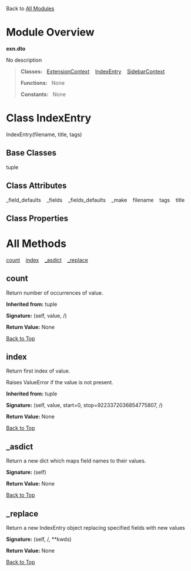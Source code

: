Back to [All Modules](https://github.com/pyrustic/exn/blob/master/docs/modules/README.md#readme)

# Module Overview

**exn.dto**
 
No description

> **Classes:** &nbsp; [ExtensionContext](https://github.com/pyrustic/exn/blob/master/docs/modules/content/exn.dto/content/classes/ExtensionContext.md#class-extensioncontext) &nbsp;&nbsp; [IndexEntry](https://github.com/pyrustic/exn/blob/master/docs/modules/content/exn.dto/content/classes/IndexEntry.md#class-indexentry) &nbsp;&nbsp; [SidebarContext](https://github.com/pyrustic/exn/blob/master/docs/modules/content/exn.dto/content/classes/SidebarContext.md#class-sidebarcontext)
>
> **Functions:** &nbsp; None
>
> **Constants:** &nbsp; None

# Class IndexEntry
IndexEntry(filename, title, tags)

## Base Classes
tuple

## Class Attributes
\_field\_defaults &nbsp;&nbsp; \_fields &nbsp;&nbsp; \_fields\_defaults &nbsp;&nbsp; \_make &nbsp;&nbsp; filename &nbsp;&nbsp; tags &nbsp;&nbsp; title

## Class Properties


# All Methods
[count](#count) &nbsp;&nbsp; [index](#index) &nbsp;&nbsp; [\_asdict](#_asdict) &nbsp;&nbsp; [\_replace](#_replace)

## count
Return number of occurrences of value.

**Inherited from:** tuple

**Signature:** (self, value, /)





**Return Value:** None

[Back to Top](#module-overview)


## index
Return first index of value.

Raises ValueError if the value is not present.

**Inherited from:** tuple

**Signature:** (self, value, start=0, stop=9223372036854775807, /)





**Return Value:** None

[Back to Top](#module-overview)


## \_asdict
Return a new dict which maps field names to their values.



**Signature:** (self)





**Return Value:** None

[Back to Top](#module-overview)


## \_replace
Return a new IndexEntry object replacing specified fields with new values



**Signature:** (self, /, \*\*kwds)





**Return Value:** None

[Back to Top](#module-overview)



